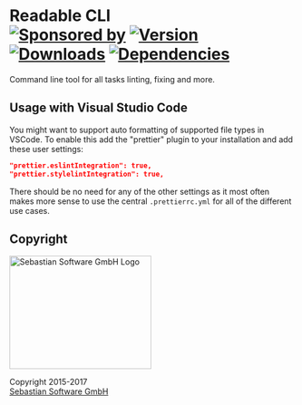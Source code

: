 # Readable CLI<br/>[![Sponsored by][sponsor-img]][sponsor] [![Version][npm-version-img]][npm] [![Downloads][npm-downloads-img]][npm] [![Dependencies][deps-img]][deps]

[sponsor-img]: https://img.shields.io/badge/Sponsored%20by-Sebastian%20Software-692446.svg
[sponsor]: https://www.sebastian-software.de
[deps]: https://david-dm.org/sebastian-software/readable-cli
[deps-img]: https://david-dm.org/sebastian-software/readable-cli.svg
[npm]: https://www.npmjs.com/package/readable-cli
[npm-downloads-img]: https://img.shields.io/npm/dm/readable-cli.svg
[npm-version-img]: https://img.shields.io/npm/v/readable-cli.svg

Command line tool for all tasks linting, fixing and more.

## Usage with Visual Studio Code

You might want to support auto formatting of supported file types in VSCode. To enable this add the "prettier" plugin to your installation and add these user settings:

```json
"prettier.eslintIntegration": true,
"prettier.stylelintIntegration": true,
```

There should be no need for any of the other settings as it most often makes more sense to use the central `.prettierrc.yml` for all of the different use cases.


## Copyright

<img src="https://cdn.rawgit.com/sebastian-software/sebastian-software-brand/3d93746f/sebastiansoftware-en.svg" alt="Sebastian Software GmbH Logo" width="250" height="200"/>

Copyright 2015-2017<br/>[Sebastian Software GmbH](http://www.sebastian-software.de)
